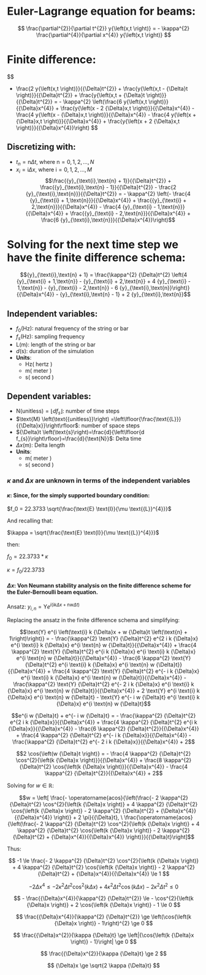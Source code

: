 # Euler-Lagrange equation for beams:

$$
 \frac{\partial^{2}}{\partial t^{2}} y{\left(x,t \right)} = - \kappa^{2} \frac{\partial^{4}}{\partial x^{4}} y{\left(x,t \right)} 
$$



# Finite difference:

$$
- \frac{2 y{\left(x,t \right)}}{{\Delta}t^{2}} + \frac{y{\left(x,t - {\Delta}t \right)}}{{\Delta}t^{2}} + \frac{y{\left(x,t + {\Delta}t \right)}}{{\Delta}t^{2}} = - \kappa^{2} \left(\frac{6 y{\left(x,t \right)}}{{\Delta}x^{4}} + \frac{y{\left(x - 2 {\Delta}x,t \right)}}{{\Delta}x^{4}} - \frac{4 y{\left(x - {\Delta}x,t \right)}}{{\Delta}x^{4}} - \frac{4 y{\left(x + {\Delta}x,t \right)}}{{\Delta}x^{4}} + \frac{y{\left(x + 2 {\Delta}x,t \right)}}{{\Delta}x^{4}}\right)
$$

## Discretizing with:
- $t_{n}=\text{n} {\Delta}t,$ where $\text{n}=0,1,2, ..., N$
- $x_{i}=\text{i} {\Delta}x,$ where $\text{i}=0,1,2, ..., M$
$$\frac{{y}_{\text{i},\text{n} + 1}}{{\Delta}t^{2}} + \frac{{y}_{\text{i},\text{n} - 1}}{{\Delta}t^{2}} - \frac{2 {y}_{\text{i},\text{n}}}{{\Delta}t^{2}} = - \kappa^{2} \left(- \frac{4 {y}_{\text{i} + 1,\text{n}}}{{\Delta}x^{4}} + \frac{{y}_{\text{i} + 2,\text{n}}}{{\Delta}x^{4}} - \frac{4 {y}_{\text{i} - 1,\text{n}}}{{\Delta}x^{4}} + \frac{{y}_{\text{i} - 2,\text{n}}}{{\Delta}x^{4}} + \frac{6 {y}_{\text{i},\text{n}}}{{\Delta}x^{4}}\right)$$
# Solving for the next time step we have the finite difference schema:
$${y}_{\text{i},\text{n} + 1} = \frac{\kappa^{2} {\Delta}t^{2} \left(4 {y}_{\text{i} + 1,\text{n}} - {y}_{\text{i} + 2,\text{n}} + 4 {y}_{\text{i} - 1,\text{n}} - {y}_{\text{i} - 2,\text{n}} - 6 {y}_{\text{i},\text{n}}\right)}{{\Delta}x^{4}} - {y}_{\text{i},\text{n} - 1} + 2 {y}_{\text{i},\text{n}}$$
## Independent variables:
- $f_{0} \left(\text{Hz}\right)$: natural frequency of the string or bar
- $f_{s} \left(\text{Hz}\right)$: sampling frequency
- $\text{{L}} \left(\text{m}\right)$: length of the string or bar
- $d \left(\text{s}\right)$: duration of the simulation
- **Units**:
  - $\text{Hz} \left(\text{ hertz }\right)$ 
  - $\text{m} \left(\text{ meter }\right)$ 
  - $\text{s} \left(\text{ second }\right)$ 

## Dependent variables:
- $\text{N} \left(\text{{unitless}}\right) =\left\lfloor{d f_{s}}\right\rfloor$: number of time steps
- $\text{M} \left(\text{{unitless}}\right) =\left\lfloor{\frac{\text{{L}}}{{\Delta}x}}\right\rfloor$: number of space steps
- ${\Delta}t \left(\text{s}\right)=\frac{d}{\left\lfloor{d f_{s}}\right\rfloor}=\frac{d}{\text{N}}$: Delta time
- ${\Delta}x \left(\text{m}\right)$: Delta length
- **Units**:
  - $\text{m} \left(\text{ meter }\right)$ 
  - $\text{s} \left(\text{ second }\right)$ 

### $\kappa$ and ${\Delta}x$ are unknown in terms of the independent variables 
#### $\kappa$: Since, for the simply supported boundary condition:
$f_0 = 22.3733 \sqrt{\frac{\text{E} \text{I}}{\mu \text{{L}}^{4}}}$

And recalling that:

$\kappa = \sqrt{\frac{\text{E} \text{I}}{\mu \text{{L}}^{4}}}$

then:

$f_0 = 22.3733*\kappa$

$\kappa = f_0 / 22.3733$

#### ${\Delta}x$: Von Neumann stability analysis on the finite difference scheme for the Euler-Bernoulli beam equation.
Ansatz: $y_{i,n} = \text{Y} e^{i \left(\text{i} k {\Delta}x + \text{n} w {\Delta}t\right)}$

Replacing the ansatz in the finite difference schema and simplifying:

$$\text{Y} e^{i \left(\text{i} k {\Delta}x + w {\Delta}t \left(\text{n} + 1\right)\right)} = - \frac{\kappa^{2} \text{Y} {\Delta}t^{2} e^{2 i k {\Delta}x} e^{i \text{i} k {\Delta}x} e^{i \text{n} w {\Delta}t}}{{\Delta}x^{4}} + \frac{4 \kappa^{2} \text{Y} {\Delta}t^{2} e^{i k {\Delta}x} e^{i \text{i} k {\Delta}x} e^{i \text{n} w {\Delta}t}}{{\Delta}x^{4}} - \frac{6 \kappa^{2} \text{Y} {\Delta}t^{2} e^{i \text{i} k {\Delta}x} e^{i \text{n} w {\Delta}t}}{{\Delta}x^{4}} + \frac{4 \kappa^{2} \text{Y} {\Delta}t^{2} e^{- i k {\Delta}x} e^{i \text{i} k {\Delta}x} e^{i \text{n} w {\Delta}t}}{{\Delta}x^{4}} - \frac{\kappa^{2} \text{Y} {\Delta}t^{2} e^{- 2 i k {\Delta}x} e^{i \text{i} k {\Delta}x} e^{i \text{n} w {\Delta}t}}{{\Delta}x^{4}} + 2 \text{Y} e^{i \text{i} k {\Delta}x} e^{i \text{n} w {\Delta}t} - \text{Y} e^{- i w {\Delta}t} e^{i \text{i} k {\Delta}x} e^{i \text{n} w {\Delta}t}$$

$$e^{i w {\Delta}t} + e^{- i w {\Delta}t} = - \frac{\kappa^{2} {\Delta}t^{2} e^{2 i k {\Delta}x}}{{\Delta}x^{4}} + \frac{4 \kappa^{2} {\Delta}t^{2} e^{i k {\Delta}x}}{{\Delta}x^{4}} - \frac{6 \kappa^{2} {\Delta}t^{2}}{{\Delta}x^{4}} + \frac{4 \kappa^{2} {\Delta}t^{2} e^{- i k {\Delta}x}}{{\Delta}x^{4}} - \frac{\kappa^{2} {\Delta}t^{2} e^{- 2 i k {\Delta}x}}{{\Delta}x^{4}} + 2$$

$$2 \cos{\left(w {\Delta}t \right)} = - \frac{4 \kappa^{2} {\Delta}t^{2} \cos^{2}{\left(k {\Delta}x \right)}}{{\Delta}x^{4}} + \frac{8 \kappa^{2} {\Delta}t^{2} \cos{\left(k {\Delta}x \right)}}{{\Delta}x^{4}} - \frac{4 \kappa^{2} {\Delta}t^{2}}{{\Delta}x^{4}} + 2$$

Solving for $w \in \mathbb{R}$:

$$w = \left[ \frac{- \operatorname{acos}{\left(\frac{- 2 \kappa^{2} {\Delta}t^{2} \cos^{2}{\left(k {\Delta}x \right)} + 4 \kappa^{2} {\Delta}t^{2} \cos{\left(k {\Delta}x \right)} - 2 \kappa^{2} {\Delta}t^{2} + {\Delta}x^{4}}{{\Delta}x^{4}} \right)} + 2 \pi}{{\Delta}t}, \  \frac{\operatorname{acos}{\left(\frac{- 2 \kappa^{2} {\Delta}t^{2} \cos^{2}{\left(k {\Delta}x \right)} + 4 \kappa^{2} {\Delta}t^{2} \cos{\left(k {\Delta}x \right)} - 2 \kappa^{2} {\Delta}t^{2} + {\Delta}x^{4}}{{\Delta}x^{4}} \right)}}{{\Delta}t}\right]$$

Thus:

$$ -1 \le \frac{- 2 \kappa^{2} {\Delta}t^{2} \cos^{2}{\left(k {\Delta}x \right)} + 4 \kappa^{2} {\Delta}t^{2} \cos{\left(k {\Delta}x \right)} - 2 \kappa^{2} {\Delta}t^{2} + {\Delta}x^{4}}{{\Delta}x^{4}} \le 1 $$

$$ - 2 {\Delta}x^{4} \le - 2 \kappa^{2} {\Delta}t^{2} \cos^{2}{\left(k {\Delta}x \right)} + 4 \kappa^{2} {\Delta}t^{2} \cos{\left(k {\Delta}x \right)} - 2 \kappa^{2} {\Delta}t^{2} \le 0 $$

$$ - \frac{{\Delta}x^{4}}{\kappa^{2} {\Delta}t^{2}} \le - \cos^{2}{\left(k {\Delta}x \right)} + 2 \cos{\left(k {\Delta}x \right)} - 1 \le 0 $$

$$ \frac{{\Delta}x^{4}}{\kappa^{2} {\Delta}t^{2}} \ge \left(\cos{\left(k {\Delta}x \right)} - 1\right)^{2} \ge 0 $$

$$ \frac{{\Delta}x^{2}}{\kappa {\Delta}t} \ge \left|{\cos{\left(k {\Delta}x \right)} - 1}\right| \ge 0 $$

$$ \frac{{\Delta}x^{2}}{\kappa {\Delta}t} \ge 2 $$

$$ {\Delta}x \ge \sqrt{2 \kappa {\Delta}t} $$

